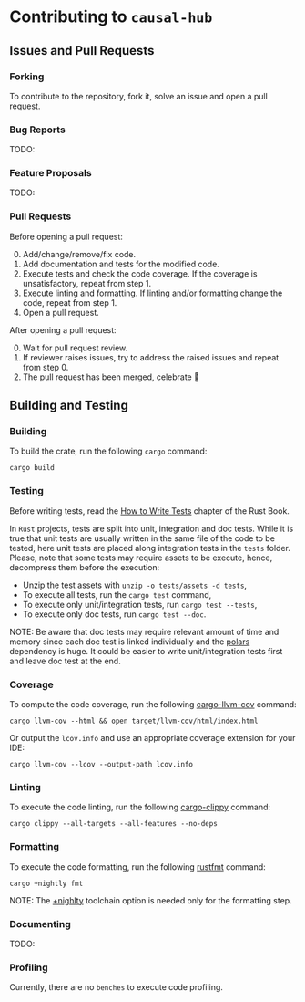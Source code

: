 # Contributing to `causal-hub`

##  Issues and Pull Requests

### Forking

To contribute to the repository, fork it, solve an issue and open a pull request.

### Bug Reports

TODO:

### Feature Proposals

TODO:

### Pull Requests

Before opening a pull request:

0. Add/change/remove/fix code.
1. Add documentation and tests for the modified code.
2. Execute tests and check the code coverage. If the coverage is unsatisfactory, repeat from step 1.
3. Execute linting and formatting. If linting and/or formatting change the code, repeat from step 1. 
4. Open a pull request.

After opening a pull request:

0. Wait for pull request review.
1. If reviewer raises issues, try to address the raised issues and repeat from step 0.
2. The pull request has been merged, celebrate 🎉

## Building and Testing

### Building

To build the crate, run the following `cargo` command:

    cargo build

### Testing

Before writing tests, read the [How to Write Tests](https://doc.rust-lang.org/book/ch11-01-writing-tests.html) chapter of the Rust Book.

In `Rust` projects, tests are split into unit, integration and doc tests. While it is true that unit tests are usually written in the same file of the code to be tested, here unit tests are placed along integration tests in the `tests` folder. Please, note that some tests may require assets to be execute, hence, decompress them before the execution:

- Unzip the test assets with `unzip -o tests/assets -d tests`,
- To execute all tests, run the `cargo test` command,
- To execute only unit/integration tests, run `cargo test --tests`,
- To execute only doc tests, run `cargo test --doc`.

NOTE: Be aware that doc tests may require relevant amount of time and memory since each doc test is linked individually and the [polars](https://github.com/pola-rs/polars) dependency is huge. It could be easier to write unit/integration tests first and leave doc test at the end.

### Coverage

To compute the code coverage, run the following [cargo-llvm-cov](https://github.com/taiki-e/cargo-llvm-cov) command:

    cargo llvm-cov --html && open target/llvm-cov/html/index.html

Or output the `lcov.info` and use an appropriate coverage extension for your IDE:

    cargo llvm-cov --lcov --output-path lcov.info

### Linting

To execute the code linting, run the following [cargo-clippy](https://github.com/rust-lang/rust-clippy) command:

    cargo clippy --all-targets --all-features --no-deps

### Formatting

To execute the code formatting, run the following [rustfmt](https://github.com/rust-lang/rustfmt) command:

    cargo +nightly fmt

NOTE: The [+nighlty](https://doc.rust-lang.org/cargo/commands/cargo.html?highlight=toolchain#common-options) toolchain option is needed only for the formatting step.

### Documenting

TODO:

### Profiling

Currently, there are no `benches` to execute code profiling.
